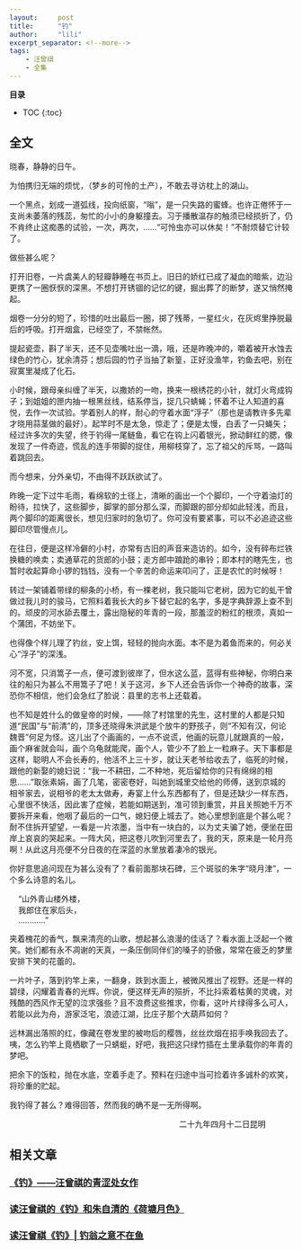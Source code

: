 ```yaml
---
layout:     post
title:      "钓"
author:     "lili"
excerpt_separator: <!--more-->
tags:
    - 汪曾祺
    - 全集
---
```


 <!--more-->
 
**目录**
* TOC
{:toc}

## 全文

晓春，静静的日午。

为怕携归无端的烦忧，（梦乡的可怜的土产），不敢去寻访枕上的湖山。

一个黑点，划成一道弧线，投向纸窗，“嗡”，是一只失路的蜜蜂。也许正倦怀于一支尚未萎落的残蕊，匆忙的小小的身躯撞去。习于播散温存的触须已经损折了，仍不肯终止这痴愚的试验，一次，两次，……“可怜虫亦可以休矣！”不耐烦替它计较了。

做些甚么呢？

打开旧卷，一片虞美人的轻瓣静睡在书页上。旧日的娇红已成了凝血的暗紫，边沿更携了一圈恹恹的深黑。不想打开锈锢的记忆的键，掘出葬了的断梦，遂又悄然掩起。

烟卷一分分的短了，珍惜的吐出最后一圈，掷了残蒂，一星红火，在灰烬里挣脱最后的呼吸。打开烟盒，已经空了，不禁帐然。


提起瓷壶，斟了半天，还不见壶嘴吐出一滴，哦，还是昨晚冲的，嚼着被开水蚀去绿色的竹心，犹余清芬；想后园的竹子当抽了新篁，正好没渔竿，钓鱼去吧，别在寂寞里凝成了化石。

小时候，跟母亲纠缠了半天，以撒娇的一吻，换来一根绣花的小针，就灯火弯成钩子；到姐姐的匣内抽一根黑丝线，结系停当，捉几只蜻蝇；怀着不让人知道的喜悦，去作一次试验。学着别人的样，耐心的守着水面“浮子”（那也是请教许多先辈才晓用蒜茎做的最好）。起竿时不是太急，惊走了；便是太慢，白丢了一只蝇矢；经过许多次的失望，终于钓得一尾鲢鱼，看它在钩上闪着银光，掀动鲜红的腮，像发现了一件奇迹，慌乱的连手带脚的捉住，用柳枝穿了，忘了祖父的斥骂，一路叫着跳回去。

而今想来，分外亲切，不由得不跃跃欲试了。

昨晚一定下过牛毛雨，看绵软的土径上，清晰的画出一个个脚印，一个守着油灯的盼待，拉快了，这些脚步，脚掌的部分那么深，而脚跟的部分却如此轻浅，而且，两个脚印的距离很长，想见归家时的急切了。你可没有要紧事，可以不必追迹这些脚印尽管慢点儿。

在往日，便是这样冷僻的小村，亦常有古旧的声音来造访的。如今，没有碎布烂铁换糖的唤卖；卖通草花的货郎的小鼓；走方郎中踉跄的串铃；即本村的瞎先生，也暂时收起算命小锣的铛铛，没有一个辛苦的命运来叩问了，正是农忙的时候呀！

转过一架铺着带绿的柳条的小桥，有一棵老树，我只能叫它老树，因为它的虬干曾做过我儿时的骏马，它照料着我长大的乡下替它起的名字，多是字典辞源上查不到的。顽皮的河水舔去覆土，露出隐秘的年青的一段，那羞涩的粉红的根须，真如一个蒲团，不妨坐下。

也得像个样儿理了钓丝，安上饵，轻轻的抛向水面。本不是为着鱼而来的，何必关心“浮子”的深浅。

河不宽，只消篙子一点，便可渡到彼岸了，但水这么蓝，蓝得有些神秘，你明白来往的船只为甚么不用篙子了吧！关于这河，乡下人还会告诉你一个神奇的故事，深恐你不相信，他们会急红了脸说：县里的志书上还载着。

也不知是姓什么的做皇帝的时候，——除了村馆里的先生，这村里的人都是只知道“民国”与“前清”的，顶多还晓得朱洪武是个放牛的野孩子，则“不知有汉，何论魏晋”何足为怪。这儿出了个画画的，一点不说谎，他画的玩意儿就跟真的一般，画个麻雀就会叫，画个乌龟就能爬，画个人，管少不了脸上一粒麻子。天下事都是这样，聪明人不会长寿的，他活不上三十岁，就让天老爷给收去了，临死的时候，跟他的新娶的媳妇说：“我一不耕田，二不种地，死后留给你的只有绵绵的相思……”取张素娟，画了几笔，密密卷好，叫她到城里交给他的师傅，送到京城的相爷家去，说相爷的老太太做寿，寿宴上什么东西都有了，但是还缺少一样东西，心里很不快活，因此害了症候，若能如期送到，准可领到重赏，并且关照她千万不要拆开来看，他咽了最后的一口气，媳妇便上城去了。她心里想到底是个甚么呢？耐不住拆开望望，一看是一片浓墨，当中有一块白的，以为丈夫骗了她，便坐在田岸上哀哀的哭起来。一阵大风，把这卷儿吹到河里去了，我的天，原来是一轮月亮啊！从此这月亮便不分日夜的在深蓝的水里放着凄冷的银光。

你好意思追问现在为甚么没有了？看前面那块石碑，三个斑驳的朱字“晓月津”，一个多么诗意的名儿。

&nbsp;&nbsp;&nbsp;&nbsp;“山外青山楼外楼，<br/> 
&nbsp;&nbsp;&nbsp;&nbsp;我郎住在家后头，<br/>
&nbsp;&nbsp;&nbsp;&nbsp;…………”<br/>
 

夹着槐花的香气，飘来清亮的山歌，想起甚么浪漫的佳话了？看水面上泛起一个微笑。她们都有永不凋谢的天真，一条压倒同伴们的嗓子的骄傲，常常在疲乏的梦里安排下笑的花蕾的。

一片叶子，落到钓竿上来，一翻身，跌到水面上，被微风推出了视野。还是一样的碧绿，闪耀着青春的光辉。你说，便这样无声的殒折，不比抖索着枯黄的灵魂，对残酷的西风作无望的泣求强些？且不浪费这些推求，你看，这叶片绿得多么可人，若能以此为舟，游家泛宅，浪迹江湖，比庄子那个大葫芦如何？

远林漏出落照的红，像藏在卷发里的被吻后的樱唇，丝丝炊烟在招手唤我回去了。咦，怎么钓竿上竟栖歇了一只蜻蜓，好吧，我把这只绿竹插在土里承载你的年青的梦吧。

把余下的饭粒，抛在水底，空着手走了。预料在归途中当可捡着许多诚朴的欢笑，将珍重的贮起。

我钓得了甚么？难得回答，然而我的确不是一无所得啊。

<p style='text-align:right; padding: 0 5vw 0 0'>二十九年四月十二日昆明</p>


 

## 相关文章
### [《钓》——汪曾祺的青涩处女作](https://zhuanlan.zhihu.com/p/87633706)

### [读汪曾祺的《钓》和朱自清的《荷塘月色》](https://www.douban.com/note/670074999/)

### [读汪曾祺《钓》\| 钓翁之意不在鱼](https://www.jianshu.com/p/995de98267ad)
